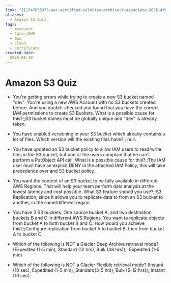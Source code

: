 ```yaml
---
link: "[[1747853373-aws-certified-solution-architect-associate-2025|AWS Certified Solution Architect Associate 2025]]"
aliases: 
  - Amazon S3 Quiz
tags:
  - resource
  - Cards/AWS
  - aws
  - cloud
  - certificate
created_date:
  2025-06-30
---
```

# Amazon S3 Quiz
- You're getting errors while trying to create a new S3 bucket named "dev". You're using a new AWS Account with no S3 buckets created before. And you double-checked and found that you have the correct IAM permissions to create S3 Buckets. What is a possible cause for this?;;S3 bucket names must be globally unique and "dev" is already taken.
<!--SR:!2025-09-21,60,310-->
- You have enabled versioning in your S3 bucket which already contains a lot of files. Which version will the existing files have?;; null.
<!--SR:!2025-09-21,60,310-->
- You have updated an S3 bucket policy to allow IAM users to read/write files in the S3 bucket, but one of the users complain that he can't perform a PutObject API call. What is a possible cause for this?;;The IAM user must have an explicit DENY in the attached IAM Policy, this will take precedence over and S3 bucket policy.
<!--SR:!2025-08-29,39,290-->
- You want the content of an S3 bucket to be fully available in different AWS Regions. That will help your team perform data analysis at the lowest latency and cost possible. What S3 feature should you use?;;S3 Replication, since it allows you to replicate data to from an S3 bucket to another, in the same/different region.
<!--SR:!2025-08-10,25,270-->
- You have 3 S3 buckets. One source bucket A, and two destination buckets B and C in different AWS Regions. You want to replicate objects from bucket A to both bucket B and C. How would you achieve this?;;Configure replication from bucket A to bucket B, then from bucket A to bucket C.
<!--SR:!2025-09-24,63,310-->
- Which of the following is NOT a Glacier Deep Archive retrieval mode? (Expedited (1-5 min), Standard (12 hrs), Bulk (48 hrs));; Expedited (1-5 min)
<!--SR:!2025-09-14,55,310-->
- Which of the following is NOT a Glacier Flexible retrieval mode? (Instant (10 sec), Expedited (1-5 min), Standard(3-5 hrs), Bulk (5-12 hrs));;Instant (10 sec).
<!--SR:!2025-09-23,62,310-->

